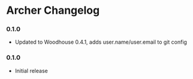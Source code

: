 # Archer Changelog

### 0.1.0

* Updated to Woodhouse 0.4.1, adds user.name/user.email to git config

### 0.1.0

* Initial release
